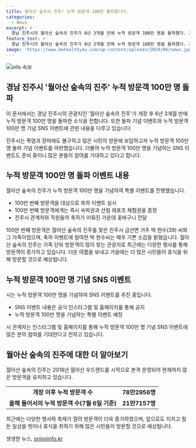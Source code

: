 ```yaml
---
title: 월아산 숲속의 진주! 누적 방문객 100만 돌파합니다.
categories:
  - News
excerpt: >
  경남 진주시의 월아산 숲속의 진주가 6년 3개월 만에 누적 방문객 100만 명을 돌파했다. 기념 이벤트에서 100만 번째 방문객에 대한 축하가 이뤄졌고, 가족 단위로의 방문이 많았다. 또한, 시 관계자는 누적 방문객 100만 명 기념 SNS 이벤트를 추진 중이며, 더 많은 참여를 기대한다고 밝혔다. 이로 인해 폭염과 장마에도 불구하고 많은 시민이 방문하는 등 큰 화제를 모으고 있다.
feature_text: >
  경남 진주시의 월아산 숲속의 진주가 6년 3개월 만에 누적 방문객 100만 명을 돌파했다. 기념 이벤트에서 100만 번째 방문객에 대한 축하가 이뤄졌고, 가족 단위로의 방문이 많았다. 또한, 시 관계자는 누적 방문객 100만 명 기념 SNS 이벤트를 추진 중이며, 더 많은 참여를 기대한다고 밝혔다. 이로 인해 폭염과 장마에도 불구하고 많은 시민이 방문하는 등 큰 화제를 모으고 있다.
image: 'https://www.behealthy4u.com/wp-content/uploads/2024/06/news.jpg'
---
```


<p><img src="https://www.behealthy4u.com/wp-content/uploads/2024/06/news.jpg" alt="info 속보" /></p>

<h2 data-ke-size="size26">경남 진주시 '월아산 숲속의 진주' 누적 방문객 100만 명 돌파</h2>

<p>이 문서에서는 경남 진주시의 관광지인 '월아산 숲속의 진주'가 개장 후 6년 3개월 만에 누적 방문객 100만 명을 돌파한 소식을 전합니다. 또한 돌파 기념 이벤트와 누적 방문객 100만 명 기념 SNS 이벤트에 관한 내용을 다루고 있습니다.</p>

<p data-ke-size="size16">진주시는 폭염과 장마에도 불구하고 많은 시민의 방문에 보답하고자 누적 방문객 100만 명 돌파 기념 이벤트를 마련했습니다. 더불어 누적 방문객 100만 명을 기념하는 SNS 이벤트도 준비 중이니 많은 분들의 참여를 기대하고 있다고 합니다.</p>

<h2 data-ke-size="size24">누적 방문객 100만 명 돌파 이벤트 내용</h2>

<p>월아산 숲속의 진주가 누적 방문객 100만 명을 기념하여 특별 이벤트를 진행했습니다.</p>

<ul>
  <li>100만 번째 방문객을 대상으로 축하 이벤트 실시</li>
  <li>100만 번째 방문객에게는 즉시 숙박권과 산림 레포츠 체험권을 증정</li>
  <li>진주시 관계자와 직원들의 축하가 이뤄진 가운데 꽃바구니 전달</li>
</ul>

<p data-ke-size="size16">100만 번째 방문객은 월아산 숲속의 진주를 찾은 진주시 금산면 거주 박 현수(39) 씨와 그 가족이었으며, 축하 이벤트에 참여한 박 현수씨는 매우 기쁜 소감을 밝혔습니다. 월아산 숲속의 진주는 가족 단위 방문객이 많이 찾는 관광지로 최근에는 다양한 행사를 통해 방문객이 증가하고 있습니다. 더운 여름을 보내고 가을에는 더 많은 시민들이 휴식을 위해 방문할 것으로 예상됩니다.</p>

<h2 data-ke-size="size24">누적 방문객 100만 명 기념 SNS 이벤트</h2>

<p>시는 누적 방문객 100만 명을 기념하여 SNS 이벤트를 추진 중입니다.</p>

<ul>
  <li>SNS 이벤트 내용은 공식 인스타그램 및 홈페이지를 통해 공지</li>
  <li>누적 방문객 100만 명을 기념하는 특별 이벤트 예정</li>
</ul>

<p data-ke-size="size16">시 관계자는 인스타그램 및 홈페이지를 통해 누적 방문객 100만 명 기념 SNS 이벤트에 많은 분의 참여를 기대한다고 전하고 있습니다.</p>

<h2 data-ke-size="size24">월아산 숲속의 진주에 대한 더 알아보기</h2>

<p>월아산 숲속의 진주는 2018년 월아산 우드랜드를 시작으로 본격 운영되어 현재까지 많은 방문객을 유치하고 있습니다.</p>

<table>
  <tr>
    <td style="text-align: center; height: 17px;"><b>개장 이후 누적 방문객 수</b></td>
    <td style="text-align: center; height: 17px;"><b>78만2956명</b></td>
  </tr>
  <tr>
    <td style="text-align: center; height: 17px;"><b>올해 들어서의 누적 방문객 수(7월 6일 기준)</b></td>
    <td style="text-align: center; height: 17px;"><b>21만7157명</b></td>
  </tr>
</table>

<p data-ke-size="size16">최근에는 다양한 행사와 축제가 열려 방문객이 더욱 증가하였으며, 앞으로도 지치고 힘든 일상을 벗어나 휴식을 취하기 위해 많은 시민들이 방문할 것으로 예상됩니다.</p>
생생한 뉴스, <a href="https://onioninfo.kr" rel="dofollow">onioninfo.kr</a>


